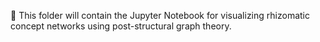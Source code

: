 📓 This folder will contain the Jupyter Notebook for visualizing rhizomatic concept networks using post-structural graph theory.
